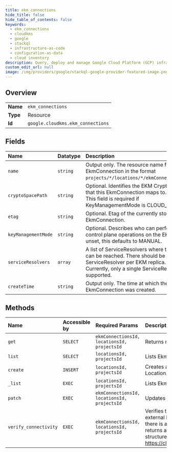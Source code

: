 ```yaml
---
title: ekm_connections
hide_title: false
hide_table_of_contents: false
keywords:
  - ekm_connections
  - cloudkms
  - google    
  - stackql
  - infrastructure-as-code
  - configuration-as-data
  - cloud inventory
description: Query, deploy and manage Google Cloud Platform (GCP) infrastructure and resources using SQL
custom_edit_url: null
image: /img/providers/google/stackql-google-provider-featured-image.png
---
```

  
    

## Overview
<table><tbody>
<tr><td><b>Name</b></td><td><code>ekm_connections</code></td></tr>
<tr><td><b>Type</b></td><td>Resource</td></tr>
<tr><td><b>Id</b></td><td><code>google.cloudkms.ekm_connections</code></td></tr>
</tbody></table>

## Fields
| Name | Datatype | Description |
|:-----|:---------|:------------|
| `name` | `string` | Output only. The resource name for the EkmConnection in the format `projects/*/locations/*/ekmConnections/*`. |
| `cryptoSpacePath` | `string` | Optional. Identifies the EKM Crypto Space that this EkmConnection maps to. Note: This field is required if KeyManagementMode is CLOUD_KMS. |
| `etag` | `string` | Optional. Etag of the currently stored EkmConnection. |
| `keyManagementMode` | `string` | Optional. Describes who can perform control plane operations on the EKM. If unset, this defaults to MANUAL. |
| `serviceResolvers` | `array` | A list of ServiceResolvers where the EKM can be reached. There should be one ServiceResolver per EKM replica. Currently, only a single ServiceResolver is supported. |
| `createTime` | `string` | Output only. The time at which the EkmConnection was created. |
## Methods
| Name | Accessible by | Required Params | Description |
|:-----|:--------------|:----------------|:------------|
| `get` | `SELECT` | `ekmConnectionsId, locationsId, projectsId` | Returns metadata for a given EkmConnection. |
| `list` | `SELECT` | `locationsId, projectsId` | Lists EkmConnections. |
| `create` | `INSERT` | `locationsId, projectsId` | Creates a new EkmConnection in a given Project and Location. |
| `_list` | `EXEC` | `locationsId, projectsId` | Lists EkmConnections. |
| `patch` | `EXEC` | `ekmConnectionsId, locationsId, projectsId` | Updates an EkmConnection's metadata. |
| `verify_connectivity` | `EXEC` | `ekmConnectionsId, locationsId, projectsId` | Verifies that Cloud KMS can successfully connect to the external key manager specified by an EkmConnection. If there is an error connecting to the EKM, this method returns a FAILED_PRECONDITION status containing structured information as described at https://cloud.google.com/kms/docs/reference/ekm_errors. |
